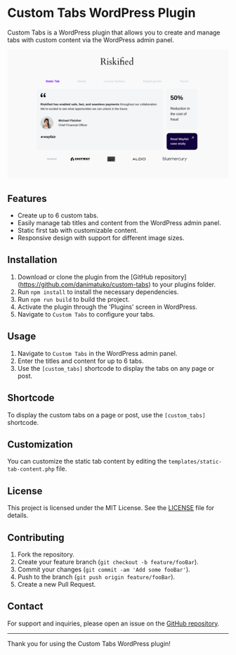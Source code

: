 # Custom Tabs WordPress Plugin

Custom Tabs is a WordPress plugin that allows you to create and manage tabs with custom content via the WordPress admin panel.

![Plugin Screenshot](src/img/screenshot.png)

## Features

- Create up to 6 custom tabs.
- Easily manage tab titles and content from the WordPress admin panel.
- Static first tab with customizable content.
- Responsive design with support for different image sizes.

## Installation

1. Download or clone the plugin from the [GitHub repository] (https://github.com/danimatuko/custom-tabs) to your plugins folder.
2. Run `npm install` to install the necessary dependencies.
3. Run `npm run build` to build the project.
4. Activate the plugin through the 'Plugins' screen in WordPress.
5. Navigate to `Custom Tabs` to configure your tabs.

## Usage

1. Navigate to `Custom Tabs` in the WordPress admin panel.
2. Enter the titles and content for up to 6 tabs.
3. Use the `[custom_tabs]` shortcode to display the tabs on any page or post.

## Shortcode

To display the custom tabs on a page or post, use the `[custom_tabs]` shortcode.

## Customization

You can customize the static tab content by editing the `templates/static-tab-content.php` file.

## License

This project is licensed under the MIT License. See the [LICENSE](LICENSE) file for details.

## Contributing

1. Fork the repository.
2. Create your feature branch (`git checkout -b feature/fooBar`).
3. Commit your changes (`git commit -am 'Add some fooBar'`).
4. Push to the branch (`git push origin feature/fooBar`).
5. Create a new Pull Request.

## Contact

For support and inquiries, please open an issue on the [GitHub repository](https://github.com/danimatuko/custom-tabs/issues).

---

Thank you for using the Custom Tabs WordPress plugin!
